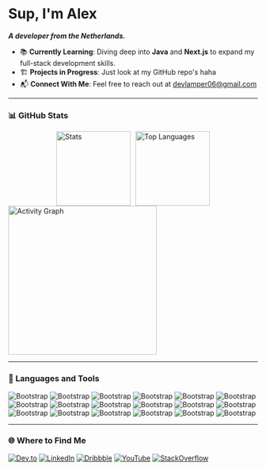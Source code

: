 # Sup, I'm Alex

**<em>A developer from the Netherlands.</em>**  

- 📚 **Currently Learning**: Diving deep into **Java** and **Next.js** to expand my full-stack development skills.    
- 🏗️ **Projects in Progress**: Just look at my GitHub repo's haha 
- 📬 **Connect With Me**: Feel free to reach out at devlamper06@gmail.com  

---

### 📊 GitHub Stats  

<div style="display: flex; flex-wrap: wrap; justify-content: center; gap: 10px;">
  <img src="https://github-readme-stats.vercel.app/api?username=AlexLamper&hide_title=false&hide_rank=false&show_icons=true&include_all_commits=true&count_private=true&disable_animations=false&theme=dracula&locale=en&hide_border=false" height="150" alt="Stats" />
  <img src="https://github-readme-stats.vercel.app/api/top-langs?username=AlexLamper&locale=en&hide_title=false&layout=compact&card_width=320&langs_count=5&theme=dracula&hide_border=false" height="150" alt="Top Languages" />
</div>

<img src="https://github-readme-activity-graph.vercel.app/graph?username=AlexLamper&radius=16&theme=react&area=true&order=5" height="300" alt="Activity Graph" />

---

### 🚀 Languages and Tools  

![Bootstrap](https://img.shields.io/badge/-Java-05122A?style=flat-square&logo=Java&color=282c34) ![Bootstrap](https://img.shields.io/badge/-JavaScript-05122A?style=flat-square&logo=JavaScript&color=282c34) ![Bootstrap](https://img.shields.io/badge/-TypeScript-05122A?style=flat-square&logo=TypeScript&color=282c34) ![Bootstrap](https://img.shields.io/badge/-Python-05122A?style=flat-square&logo=Python&color=282c34) ![Bootstrap](https://img.shields.io/badge/-Svelte-05122A?style=flat-square&logo=Svelte&color=282c34) ![Bootstrap](https://img.shields.io/badge/-React-05122A?style=flat-square&logo=React&color=282c34) ![Bootstrap](https://img.shields.io/badge/-Bootstrap-05122A?style=flat-square&logo=Bootstrap&color=282c34) ![Bootstrap](https://img.shields.io/badge/-CSS3-05122A?style=flat-square&logo=CSS3&color=282c34) ![Bootstrap](https://img.shields.io/badge/-HTML5-05122A?style=flat-square&logo=HTML5&color=282c34) ![Bootstrap](https://img.shields.io/badge/-Tailwind%20CSS-05122A?style=flat-square&logo=Tailwind-CSS&color=282c34) ![Bootstrap](https://img.shields.io/badge/-Node.js-05122A?style=flat-square&logo=Node.js&color=282c34) ![Bootstrap](https://img.shields.io/badge/-MongoDB-05122A?style=flat-square&logo=MongoDB&color=282c34) ![Bootstrap](https://img.shields.io/badge/-PostgreSQL-05122A?style=flat-square&logo=PostgreSQL&color=282c34) ![Bootstrap](https://img.shields.io/badge/-Docker-05122A?style=flat-square&logo=Docker&color=282c34) ![Bootstrap](https://img.shields.io/badge/-Firebase-05122A?style=flat-square&logo=Firebase&color=282c34) ![Bootstrap](https://img.shields.io/badge/-Next.js-05122A?style=flat-square&logo=Next.js&color=282c34) ![Bootstrap](https://img.shields.io/badge/-Bash-05122A?style=flat-square&logo=Bash&color=282c34) ![Bootstrap](https://img.shields.io/badge/-Django-05122A?style=flat-square&logo=Django&color=282c34)

---

### 🌐 Where to Find Me  
<a href="https://dev.to/alexlamper"><img src="https://img.shields.io/badge/dev.to-000000?style=for-the-badge&logo=dev.to&logoColor=white" alt="Dev.to" /></a>
<a href="https://www.linkedin.com/in/alexlamper6"><img src="https://img.shields.io/badge/LinkedIn-0077B5?style=for-the-badge&logo=linkedin&logoColor=white" alt="LinkedIn" /></a>
<a href="https://www.dribbble.com/alexlamper"><img src="https://img.shields.io/badge/Dribbble-EA4C89?style=for-the-badge&logo=dribbble&logoColor=white" alt="Dribbble" /></a>
<a href="https://www.youtube.com/@AlexLamper"><img src="https://img.shields.io/badge/YouTube-FF0000?style=for-the-badge&logo=youtube&logoColor=white" alt="YouTube" /></a>
<a href="https://stackoverflow.com/users/20912974"><img src="https://img.shields.io/badge/StackOverflow-F58025?style=for-the-badge&logo=stackoverflow&logoColor=white" alt="StackOverflow" /></a>
